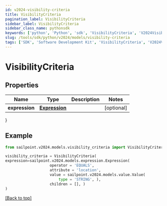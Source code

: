 ```yaml
---
id: v2024-visibility-criteria
title: VisibilityCriteria
pagination_label: VisibilityCriteria
sidebar_label: VisibilityCriteria
sidebar_class_name: pythonsdk
keywords: ['python', 'Python', 'sdk', 'VisibilityCriteria', 'V2024VisibilityCriteria'] 
slug: /tools/sdk/python/v2024/models/visibility-criteria
tags: ['SDK', 'Software Development Kit', 'VisibilityCriteria', 'V2024VisibilityCriteria']
---
```


# VisibilityCriteria


## Properties

Name | Type | Description | Notes
------------ | ------------- | ------------- | -------------
**expression** | [**Expression**](expression) |  | [optional] 
}

## Example

```python
from sailpoint.v2024.models.visibility_criteria import VisibilityCriteria

visibility_criteria = VisibilityCriteria(
expression=sailpoint.v2024.models.expression.Expression(
                    operator = 'EQUALS', 
                    attribute = 'location', 
                    value = sailpoint.v2024.models.value.Value(
                        type = 'STRING', ), 
                    children = [], )
)

```
[[Back to top]](#) 

